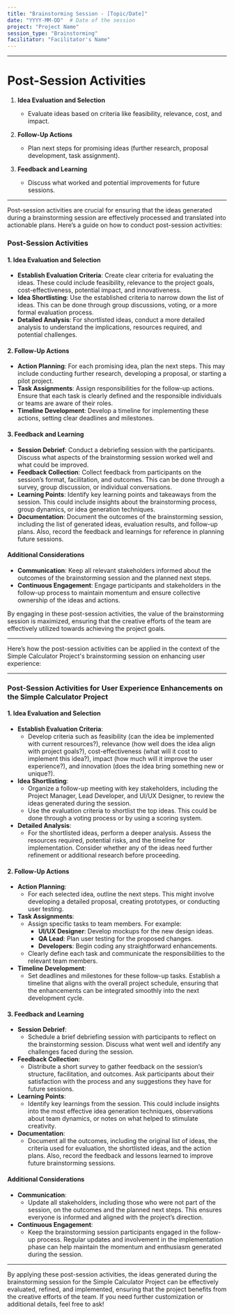 ```yaml
---
title: "Brainstorming Session - [Topic/Date]"
date: "YYYY-MM-DD"  # Date of the session
project: "Project Name"
session_type: "Brainstorming"
facilitator: "Facilitator's Name"
---
```

---
# Post-Session Activities

1. **Idea Evaluation and Selection**
   - Evaluate ideas based on criteria like feasibility, relevance, cost, and impact.

2. **Follow-Up Actions**
   - Plan next steps for promising ideas (further research, proposal development, task assignment).

3. **Feedback and Learning**
   - Discuss what worked and potential improvements for future sessions.

---
Post-session activities are crucial for ensuring that the ideas generated during a brainstorming session are effectively processed and translated into actionable plans. Here’s a guide on how to conduct post-session activities:

### Post-Session Activities

#### 1. Idea Evaluation and Selection
- **Establish Evaluation Criteria**: Create clear criteria for evaluating the ideas. These could include feasibility, relevance to the project goals, cost-effectiveness, potential impact, and innovativeness.
- **Idea Shortlisting**: Use the established criteria to narrow down the list of ideas. This can be done through group discussions, voting, or a more formal evaluation process.
- **Detailed Analysis**: For shortlisted ideas, conduct a more detailed analysis to understand the implications, resources required, and potential challenges.

#### 2. Follow-Up Actions
- **Action Planning**: For each promising idea, plan the next steps. This may include conducting further research, developing a proposal, or starting a pilot project.
- **Task Assignments**: Assign responsibilities for the follow-up actions. Ensure that each task is clearly defined and the responsible individuals or teams are aware of their roles.
- **Timeline Development**: Develop a timeline for implementing these actions, setting clear deadlines and milestones.

#### 3. Feedback and Learning
- **Session Debrief**: Conduct a debriefing session with the participants. Discuss what aspects of the brainstorming session worked well and what could be improved.
- **Feedback Collection**: Collect feedback from participants on the session’s format, facilitation, and outcomes. This can be done through a survey, group discussion, or individual conversations.
- **Learning Points**: Identify key learning points and takeaways from the session. This could include insights about the brainstorming process, group dynamics, or idea generation techniques.
- **Documentation**: Document the outcomes of the brainstorming session, including the list of generated ideas, evaluation results, and follow-up plans. Also, record the feedback and learnings for reference in planning future sessions.

#### Additional Considerations
- **Communication**: Keep all relevant stakeholders informed about the outcomes of the brainstorming session and the planned next steps.
- **Continuous Engagement**: Engage participants and stakeholders in the follow-up process to maintain momentum and ensure collective ownership of the ideas and actions.

By engaging in these post-session activities, the value of the brainstorming session is maximized, ensuring that the creative efforts of the team are effectively utilized towards achieving the project goals.

---
Here’s how the post-session activities can be applied in the context of the Simple Calculator Project's brainstorming session on enhancing user experience:

---

### Post-Session Activities for **User Experience Enhancements** on the Simple Calculator Project

#### 1. Idea Evaluation and Selection
- **Establish Evaluation Criteria**: 
  - Develop criteria such as feasibility (can the idea be implemented with current resources?), relevance (how well does the idea align with project goals?), cost-effectiveness (what will it cost to implement this idea?), impact (how much will it improve the user experience?), and innovation (does the idea bring something new or unique?).
- **Idea Shortlisting**:
  - Organize a follow-up meeting with key stakeholders, including the Project Manager, Lead Developer, and UI/UX Designer, to review the ideas generated during the session.
  - Use the evaluation criteria to shortlist the top ideas. This could be done through a voting process or by using a scoring system.
- **Detailed Analysis**:
  - For the shortlisted ideas, perform a deeper analysis. Assess the resources required, potential risks, and the timeline for implementation. Consider whether any of the ideas need further refinement or additional research before proceeding.

#### 2. Follow-Up Actions
- **Action Planning**:
  - For each selected idea, outline the next steps. This might involve developing a detailed proposal, creating prototypes, or conducting user testing.
- **Task Assignments**:
  - Assign specific tasks to team members. For example:
    - **UI/UX Designer**: Develop mockups for the new design ideas.
    - **QA Lead**: Plan user testing for the proposed changes.
    - **Developers**: Begin coding any straightforward enhancements.
  - Clearly define each task and communicate the responsibilities to the relevant team members.
- **Timeline Development**:
  - Set deadlines and milestones for these follow-up tasks. Establish a timeline that aligns with the overall project schedule, ensuring that the enhancements can be integrated smoothly into the next development cycle.

#### 3. Feedback and Learning
- **Session Debrief**:
  - Schedule a brief debriefing session with participants to reflect on the brainstorming session. Discuss what went well and identify any challenges faced during the session.
- **Feedback Collection**:
  - Distribute a short survey to gather feedback on the session’s structure, facilitation, and outcomes. Ask participants about their satisfaction with the process and any suggestions they have for future sessions.
- **Learning Points**:
  - Identify key learnings from the session. This could include insights into the most effective idea generation techniques, observations about team dynamics, or notes on what helped to stimulate creativity.
- **Documentation**:
  - Document all the outcomes, including the original list of ideas, the criteria used for evaluation, the shortlisted ideas, and the action plans. Also, record the feedback and lessons learned to improve future brainstorming sessions.

#### Additional Considerations
- **Communication**:
  - Update all stakeholders, including those who were not part of the session, on the outcomes and the planned next steps. This ensures everyone is informed and aligned with the project’s direction.
- **Continuous Engagement**:
  - Keep the brainstorming session participants engaged in the follow-up process. Regular updates and involvement in the implementation phase can help maintain the momentum and enthusiasm generated during the session.

---

By applying these post-session activities, the ideas generated during the brainstorming session for the Simple Calculator Project can be effectively evaluated, refined, and implemented, ensuring that the project benefits from the creative efforts of the team. If you need further customization or additional details, feel free to ask!
